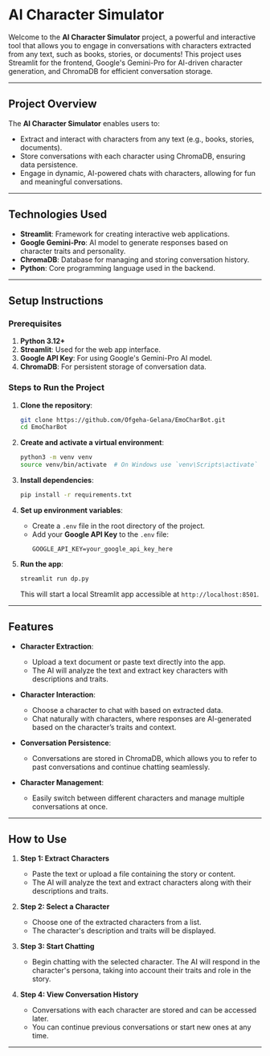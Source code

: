 # AI Character Simulator 

Welcome to the **AI Character Simulator** project, a powerful and interactive tool that allows you to engage in conversations with characters extracted from any text, such as books, stories, or documents! This project uses Streamlit for the frontend, Google's Gemini-Pro for AI-driven character generation, and ChromaDB for efficient conversation storage.

---

##  **Project Overview**

The **AI Character Simulator** enables users to:
- Extract and interact with characters from any text (e.g., books, stories, documents).
- Store conversations with each character using ChromaDB, ensuring data persistence.
- Engage in dynamic, AI-powered chats with characters, allowing for fun and meaningful conversations.
  
---

##  **Technologies Used**

- **Streamlit**: Framework for creating interactive web applications.
- **Google Gemini-Pro**: AI model to generate responses based on character traits and personality.
- **ChromaDB**: Database for managing and storing conversation history.
- **Python**: Core programming language used in the backend.

---

## **Setup Instructions**

### Prerequisites

1. **Python 3.12+**  
2. **Streamlit**: Used for the web app interface.
3. **Google API Key**: For using Google's Gemini-Pro AI model.
4. **ChromaDB**: For persistent storage of conversation data.

### Steps to Run the Project

1. **Clone the repository**:
    ```bash
    git clone https://github.com/Ofgeha-Gelana/EmoCharBot.git
    cd EmoCharBot
    ```

2. **Create and activate a virtual environment**:
    ```bash
    python3 -m venv venv
    source venv/bin/activate  # On Windows use `venv\Scripts\activate`
    ```

3. **Install dependencies**:
    ```bash
    pip install -r requirements.txt
    ```

4. **Set up environment variables**:
   - Create a `.env` file in the root directory of the project.
   - Add your **Google API Key** to the `.env` file:
     ```
     GOOGLE_API_KEY=your_google_api_key_here
     ```

5. **Run the app**:
    ```bash
    streamlit run dp.py
    ```

    This will start a local Streamlit app accessible at `http://localhost:8501`.

---

## **Features**

- **Character Extraction**: 
   - Upload a text document or paste text directly into the app.
   - The AI will analyze the text and extract key characters with descriptions and traits.
   
- **Character Interaction**:
   - Choose a character to chat with based on extracted data.
   - Chat naturally with characters, where responses are AI-generated based on the character’s traits and context.

- **Conversation Persistence**:
   - Conversations are stored in ChromaDB, which allows you to refer to past conversations and continue chatting seamlessly.
   
- **Character Management**:
   - Easily switch between different characters and manage multiple conversations at once.
   
---

##  **How to Use**

1. **Step 1: Extract Characters**
    - Paste the text or upload a file containing the story or content.
    - The AI will analyze the text and extract characters along with their descriptions and traits.

2. **Step 2: Select a Character**
    - Choose one of the extracted characters from a list.
    - The character's description and traits will be displayed.

3. **Step 3: Start Chatting**
    - Begin chatting with the selected character. The AI will respond in the character's persona, taking into account their traits and role in the story.
    
4. **Step 4: View Conversation History**
    - Conversations with each character are stored and can be accessed later.
    - You can continue previous conversations or start new ones at any time.

---


